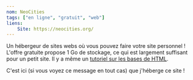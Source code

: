 ```yaml
---
nom: NeoCities
tags: ["en ligne", "gratuit", "web"]
liens:
    Site: https://neocities.org/
---
```

Un hébergeur de sites webs où vous pouvez faire votre site personnel ! L'offre gratuite propose 1 Go de stockage, ce qui est largement suffisant pour un petit site. Il y a même un [tutoriel sur les bases de HTML]("https://neocities.org/tutorial/html/1").

C'est ici (si vous voyez ce message en tout cas) que j'héberge ce site !